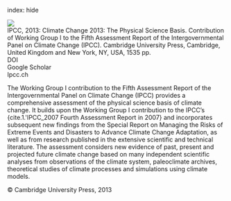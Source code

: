 index: hide

<div class="Citation">

  <div class="Citation-thumb Citation-thumbNatHeight"  >
    <img src="https://static.claimspace.cloud/climate-study-static/refs/thumbs/1/IPCC_2013-thumb.png" />
  </div>

  <div class="Citation-body">
    <div class="Citation-text">IPCC, 2013: <span class="Article-bookTitle">Climate Change 2013: The Physical Science Basis. Contribution of Working Group I to the Fifth Assessment Report of the Intergovernmental Panel on Climate Change (IPCC). </span>Cambridge University Press, Cambridge, United Kingdom and New York, NY, USA, 1535 pp.</div>
    <div class="Citation-links">
      <div class="CitationLink" data-href="https://doi.org/10.1017/CBO9781107415324">
        <div class="CitationLink-icon CitationLink-Doi"</div></div>
        <div class="CitationLink-text">DOI</div>
      </div>
      <div class="CitationLink" data-href="https://scholar.google.com/scholar?q=Climate+Change+2013%3A+The+Physical+Science+Basis.+Contribution+of+Working+Group+I+to+the+Fifth+Assessment+Report+of+the+Intergovernmental+Panel+on+Climate+Change+%28IPCC%29">
        <div class="CitationLink-icon CitationLink-Scholar"</div></div>
        <div class="CitationLink-text">Google Scholar</div>
      </div>
      <div class="CitationLink" data-href="https://www.ipcc.ch/report/ar5/wg1/">
        <div class="CitationLink-icon CitationLink-Publisher"</div></div>
        <div class="CitationLink-text">Ipcc.ch</div>
      </div>
    </div>
  </div>
</div>

The Working Group I contribution to the Fifth Assessment Report of the Intergovernmental Panel on Climate Change (IPCC) provides a comprehensive assessment of the physical science basis of climate change. It builds upon the Working Group I contribution to the IPCC’s {cite.1.'IPCC_2007 Fourth Assessment Report in 2007} and incorporates subsequent new findings from the Special Report on Managing the Risks of Extreme Events and Disasters to Advance Climate Change Adaptation, as well as from research published in the extensive scientific and technical literature. The assessment considers new evidence of past, present and projected future climate change based on many independent scientific analyses from observations of the climate system, paleoclimate archives, theoretical studies of climate processes and simulations using climate models.

<div class="Citation-copy">
&copy; Cambridge University Press, 2013
</div>